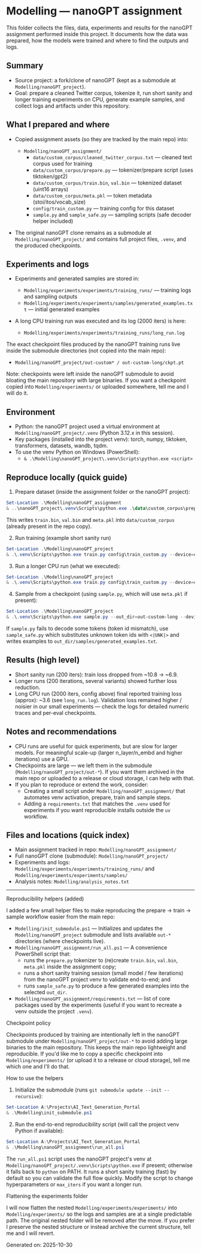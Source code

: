 # Modelling — nanoGPT assignment

This folder collects the files, data, experiments and results for the nanoGPT assignment performed inside this project. It documents how the data was prepared, how the models were trained and where to find the outputs and logs.

## Summary
- Source project: a fork/clone of nanoGPT (kept as a submodule at `Modelling/nanoGPT_project`).
- Goal: prepare a cleaned Twitter corpus, tokenize it, run short sanity and longer training experiments on CPU, generate example samples, and collect logs and artifacts under this repository.

## What I prepared and where
- Copied assignment assets (so they are tracked by the main repo) into:
  - `Modelling/nanoGPT_assignment/`
    - `data/custom_corpus/cleaned_twitter_corpus.txt` — cleaned text corpus used for training
    - `data/custom_corpus/prepare.py` — tokenizer/prepare script (uses tiktoken/gpt2)
    - `data/custom_corpus/train.bin`, `val.bin` — tokenized dataset (uint16 arrays)
    - `data/custom_corpus/meta.pkl` — token metadata (stoi/itos/vocab_size)
    - `config/train_custom.py` — training config for this dataset
    - `sample.py` and `sample_safe.py` — sampling scripts (safe decoder helper included)

- The original nanoGPT clone remains as a submodule at `Modelling/nanoGPT_project/` and contains full project files, `.venv`, and the produced checkpoints.

## Experiments and logs
- Experiments and generated samples are stored in:
  - `Modelling/experiments/experiments/training_runs/` — training logs and sampling outputs
  - `Modelling/experiments/experiments/samples/generated_examples.txt` — initial generated examples

- A long CPU training run was executed and its log (2000 iters) is here:
  - `Modelling/experiments/experiments/training_runs/long_run.log`

The exact checkpoint files produced by the nanoGPT training runs live inside the submodule directories (not copied into the main repo):
- `Modelling/nanoGPT_project/out-custom* / out-custom-long/ckpt.pt`

Note: checkpoints were left inside the nanoGPT submodule to avoid bloating the main repository with large binaries. If you want a checkpoint copied into `Modelling/experiments/` or uploaded somewhere, tell me and I will do it.

## Environment
- Python: the nanoGPT project used a virtual environment at `Modelling/nanoGPT_project/.venv` (Python 3.12.x in this session).
- Key packages (installed into the project venv): torch, numpy, tiktoken, transformers, datasets, wandb, tqdm.
- To use the venv Python on Windows (PowerShell):
  - `& .\Modelling\nanoGPT_project\.venv\Scripts\python.exe <script>`

## Reproduce locally (quick guide)

1) Prepare dataset (inside the assignment folder or the nanoGPT project):

```powershell
Set-Location .\Modelling\nanoGPT_assignment
& ..\nanoGPT_project\.venv\Scripts\python.exe .\data\custom_corpus\prepare.py
```

This writes `train.bin`, `val.bin` and `meta.pkl` into `data/custom_corpus` (already present in the repo copy).

2) Run training (example short sanity run)

```powershell
Set-Location .\Modelling\nanoGPT_project
& .\.venv\Scripts\python.exe train.py config\train_custom.py --device=cpu --compile=False --eval_iters=10 --log_interval=1 --block_size=64 --batch_size=12 --n_layer=2 --n_head=2 --n_embd=64 --max_iters=200 --lr_decay_iters=200 --dropout=0.0
```

3) Run a longer CPU run (what we executed):

```powershell
Set-Location .\Modelling\nanoGPT_project
& .\.venv\Scripts\python.exe train.py config\train_custom.py --device=cpu --compile=False --eval_interval=200 --eval_iters=20 --log_interval=10 --block_size=64 --batch_size=12 --n_layer=4 --n_head=4 --n_embd=128 --max_iters=2000 --lr_decay_iters=2000 --dropout=0.0 --out_dir=out-custom-long --always_save_checkpoint=True
```

4) Sample from a checkpoint (using `sample.py`, which will use `meta.pkl` if present):

```powershell
Set-Location .\Modelling\nanoGPT_project
& .\.venv\Scripts\python.exe sample.py --out_dir=out-custom-long --device=cpu --num_samples=3 --max_new_tokens=120
```

If `sample.py` fails to decode some tokens (token id mismatch), use `sample_safe.py` which substitutes unknown token ids with `<|UNK|>` and writes examples to `out_dir/samples/generated_examples.txt`.

## Results (high level)
- Short sanity run (200 iters): train loss dropped from ~10.8 → ~6.9.
- Longer runs (200 iterations, several variants) showed further loss reduction.
- Long CPU run (2000 iters, config above) final reported training loss (approx): ~3.6 (see `long_run.log`). Validation loss remained higher / noisier in our small experiments — check the logs for detailed numeric traces and per-eval checkpoints.

## Notes and recommendations
- CPU runs are useful for quick experiments, but are slow for larger models. For meaningful scale-up (larger n_layer/n_embd and higher iterations) use a GPU.
- Checkpoints are large — we left them in the submodule (`Modelling/nanoGPT_project/out-*`). If you want them archived in the main repo or uploaded to a release or cloud storage, I can help with that.
- If you plan to reproduce or extend the work, consider:
  - Creating a small script under `Modelling/nanoGPT_assignment/` that automates venv activation, prepare, train and sample steps.
  - Adding a `requirements.txt` that matches the `.venv` used for experiments if you want reproducible installs outside the `uv` workflow.

## Files and locations (quick index)
- Main assignment tracked in repo: `Modelling/nanoGPT_assignment/`
- Full nanoGPT clone (submodule): `Modelling/nanoGPT_project/`
- Experiments and logs: `Modelling/experiments/experiments/training_runs/` and `Modelling/experiments/experiments/samples/`
- Analysis notes: `Modelling/analysis_notes.txt`

---

Reproducibility helpers (added)

I added a few small helper files to make reproducing the prepare → train → sample workflow easier from the main repo:

- `Modelling/init_submodule.ps1` — Initializes and updates the `Modelling/nanoGPT_project` submodule and lists available `out-*` directories (where checkpoints live).
- `Modelling/nanoGPT_assignment/run_all.ps1` — A convenience PowerShell script that:
  - runs the `prepare.py` tokenizer to (re)create `train.bin`, `val.bin`, `meta.pkl` inside the assignment copy;
  - runs a short sanity training session (small model / few iterations) from the nanoGPT project venv to validate end-to-end; and
  - runs `sample_safe.py` to produce a few generated examples into the selected `out_dir`.
- `Modelling/nanoGPT_assignment/requirements.txt` — list of core packages used by the experiments (useful if you want to recreate a venv outside the project `.venv`).

Checkpoint policy

Checkpoints produced by training are intentionally left in the nanoGPT submodule under `Modelling/nanoGPT_project/out-*` to avoid adding large binaries to the main repository. This keeps the main repo lightweight and reproducible. If you'd like me to copy a specific checkpoint into `Modelling/experiments/` (or upload it to a release or cloud storage), tell me which one and I'll do that.

How to use the helpers

1) Initialize the submodule (runs `git submodule update --init --recursive`):

```powershell
Set-Location A:\Projects\AI_Text_Generation_Portal
& .\Modelling\init_submodule.ps1
```

2) Run the end-to-end reproducibility script (will call the project venv Python if available):

```powershell
Set-Location A:\Projects\AI_Text_Generation_Portal
& .\Modelling\nanoGPT_assignment\run_all.ps1
```

The `run_all.ps1` script uses the nanoGPT project's venv at `Modelling/nanoGPT_project/.venv\Scripts\python.exe` if present; otherwise it falls back to `python` on PATH. It runs a short sanity training (fast) by default so you can validate the full flow quickly. Modify the script to change hyperparameters or `max_iters` if you want a longer run.

Flattening the experiments folder

I will now flatten the nested `Modelling/experiments/experiments/` into `Modelling/experiments/` so the logs and samples are at a single predictable path. The original nested folder will be removed after the move. If you prefer I preserve the nested structure or instead archive the current structure, tell me and I will revert.

Generated on: 2025-10-30
